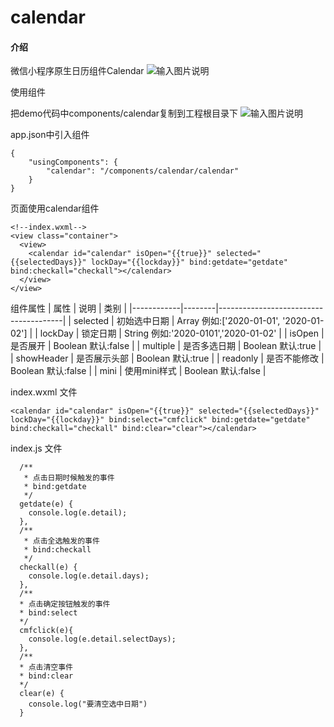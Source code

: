 # calendar

#### 介绍
微信小程序原生日历组件Calendar
![输入图片说明](https://images.gitee.com/uploads/images/2020/0522/100406_14f86c93_89049.png "Snip20200522_2.png")

使用组件

把demo代码中components/calendar复制到工程根目录下
![输入图片说明](https://images.gitee.com/uploads/images/2020/0522/100429_8d4aa3e5_89049.png "Snip20200521_1.png")

app.json中引入组件

```
{
    "usingComponents": {
        "calendar": "/components/calendar/calendar"
    }
}
```

页面使用calendar组件

```
<!--index.wxml-->
<view class="container">
  <view>
    <calendar id="calendar" isOpen="{{true}}" selected="{{selectedDays}}" lockDay="{{lockday}}" bind:getdate="getdate" bind:checkall="checkall"></calendar>
  </view>
</view>
```

组件属性
| 属性         | 说明     | 类别                                    |
|------------|--------|---------------------------------------|
| selected   | 初始选中日期 | Array 例如:['2020-01-01', '2020-01-02'] |
| lockDay    | 锁定日期   | String 例如:'2020-0101','2020-01-02'    |
| isOpen     | 是否展开   | Boolean 默认:false                      |
| multiple   | 是否多选日期 | Boolean 默认:true                       |
| showHeader | 是否展示头部 | Boolean 默认:true                       |
| readonly   | 是否不能修改 | Boolean 默认:false |
| mini       | 使用mini样式 | Boolean 默认:false |


index.wxml 文件

```
<calendar id="calendar" isOpen="{{true}}" selected="{{selectedDays}}" lockDay="{{lockday}}" bind:select="cmfclick" bind:getdate="getdate" bind:checkall="checkall" bind:clear="clear"></calendar>
```


index.js 文件
```
  /**
   * 点击日期时候触发的事件
   * bind:getdate
   */
  getdate(e) {
    console.log(e.detail);
  },
  /**
   * 点击全选触发的事件
   * bind:checkall
   */
  checkall(e) {
    console.log(e.detail.days);
  },
  /** 
  * 点击确定按钮触发的事件
  * bind:select
  */
  cmfclick(e){
    console.log(e.detail.selectDays);
  },
  /** 
  * 点击清空事件
  * bind:clear
  */
  clear(e) {
    console.log("要清空选中日期")
  }
```








